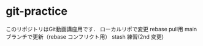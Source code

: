 # git-practice
このリポジトリはGit動画講座用です．
ローカルリポで変更
rebase pull用
mainブランチで更新（rebase コンフリクト用）
stash 練習(2nd 変更)
